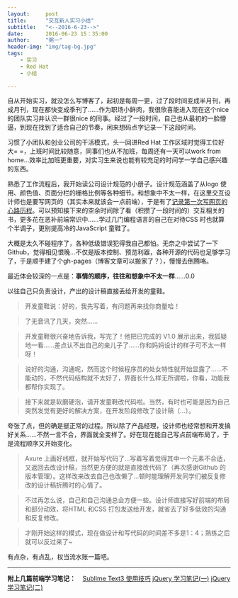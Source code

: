 ```yaml
---
layout:     post
title:      "交互新人实习小结"
subtitle:   "<--2016-6-23-->"
date:       2016-06-23 15：35:00
author:     "粥一"
header-img: "img/tag-bg.jpg"
tags:
    - 实习
    - Red Hat
    - 小结
    
---
```

自从开始实习，就没怎么写博客了，起初是每周一更，过了段时间变成半月刊，再成月刊，现在都快变成季刊了……作为职场小鲜肉，我很欣喜能进入现在这个nice 的团队实习并认识一群很nice 的同事。经过了一段时间，自己也从最初的一脸懵逼，到现在找到了适合自己的节奏，闲来想码点字记录一下这段时间。

习惯了小团队和创业公司的干活模式，头一回进Red Hat 工作区域时觉得工位好大= =，上班时间比较随意，同事们也从不加班，每周还有一天可以work from home…效率比加班更重要，对实习生来说也能有较充足的时间学一学自己感兴趣的东西。

熟悉了工作流程后，我开始读公司设计规范的小册子。设计规范涵盖了从logo 使用、颜色值、页面分栏的栅格比例等各种细节。和想象中不太一样，在这里交互设计师也是要写网页的（其实本来就该会一点前端），于是有了[记录第一次写网页的心路历程](http://www.jianshu.com/p/52f0a27a3f83)。可以预知接下来的空余时间除了看（积攒了一段时间的）交互相关的书，更多花在恶补前端常识中……学过几门编程语言的自己在对待CSS 时也就算个半调子，更别提高冷的JavaScript 童鞋了。

大概是太久不碰程序了，各种低级错误犯得我自己都怕。无奈之中尝试了一下Github，觉得相见恨晚…不仅是版本控制、预览利器，各种开源的代码也足够学习了，于是顺手建了个gh-pages（博客文章可以搬家了？），慢慢去倒腾咯。

最近体会较深的一点是：**事情的顺序，往往和想象中不太一样**……0.0

以往自己只负责设计，产出的设计稿直接丢给开发的童鞋。
>开发童鞋说：好的，我先写着，有问题再来找你商量哈！

>了无音讯了几天，突然……

>开发童鞋很兴奋地告诉我，写完了！他把已完成的 V1.0 展示出来，我狐疑地一看……差点认不出自己的亲儿子了……你和妈妈设计的样子可不太一样呀！

>说好的沟通，沟通呢，然而这个时候程序员的处女特性就开始显露了……不能动的，不然代码结构就不太好了，界面长什么样无所谓啦，你看，功能我都帮你实现了。

>接下来就是软磨硬泡，请开发童鞋改代码啦。当然，有时也可能是因为自己突然发觉有更好的解决方案，在开发阶段修改了设计稿（…）。

夸张了点，但的确是挺正常的过程。所以除了产品经理，设计师也经常想和开发搞好关系……不然一言不合，界面就全变样了。好在现在能自己写点前端布局了，于是流程顺序又开始变化。

>Axure 上画好线框，就开始写代码了…写着写着觉得其中一个元素不合适，又返回去改设计稿，当然更方便的就是直接改代码了（再次感谢Github 的版本管理）。这样改来改去自己也改懒了…顿时能理解开发同学们被反复修改的设计稿折腾时的心情了。

>不过再怎么说，自己和自己沟通总会方便一些。设计师直接写好前端的布局和部分动效，将HTML 和CSS 打包发送给开发，就省去了好多低效的沟通和反复修改。

>才刚开始这样的模式，现在做设计和写代码的时间差不多是1：4；熟练之后就可以反过来了~




有点杂，有点乱，权当流水账一篇吧。

---
**附上几篇前端学习笔记：**
  
[Sublime Text3 使用技巧](http://www.jianshu.com/p/da45654eab6c)
[jQuery 学习笔记(一)](http://www.jianshu.com/p/9691b5327491)
[jQuery 学习笔记(二)](http://www.jianshu.com/p/6cf8c273317d)